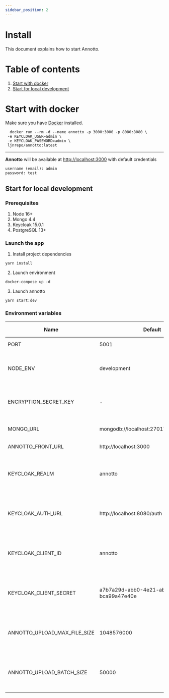 ```yaml
---
sidebar_position: 2
---
```


# Install

This document explains how to start Annotto.

# Table of contents

1. [Start with docker](#start-with-docker)
2. [Start for local development](#start-for-local-development)

# Start with docker

Make sure you have [Docker](https://www.docker.com/) installed.

```
  docker run --rm -d --name annotto -p 3000:3000 -p 8080:8080 \
 -e KEYCLOAK_USER=admin \
 -e KEYCLOAK_PASSWORD=admin \
 ljnrepo/annotto:latest
```

---

**Annotto** will be available at [http://localhost:3000](http://localhost:3000) with default credentials

```
username (email): admin
password: test
```

## Start for local development

### Prerequisites

1. Node 16+
2. Mongo 4.4
3. Keycloak 15.0.1
4. PostgreSQL 13+

### Launch the app

1. Install project dependencies

```shell
yarn install
```

2. Launch environment

```shell
docker-compose up -d
```

3. Launch annotto

```shell
yarn start:dev
```

### Environment variables

| Name                         | Default                                   | Optional-Required | Description                                                             |
| ---------------------------- | ----------------------------------------- | ----------------- | ----------------------------------------------------------------------- |
| PORT                         | 5001                                      | optional          | Server listening port                                                   |
| NODE_ENV                     | development                               | optional          | NODE Environment to use "[development, test]"                           |
| ENCRYPTION_SECRET_KEY        | -                                         | optional          | A Secret Key used to encrypt AWS creds (symmetric)                      |
| MONGO_URL                    | mongodb://localhost:27017/ljn_annotto_dev | optional          | Mongo connection string                                                 |
| ANNOTTO_FRONT_URL            | http://localhost:3000                     | optional          | Annotto Front base url                                                  |
| KEYCLOAK_REALM               | annotto                                   | optional          | Keycloak Realm (preconfigured if started with docker-compose\_)         |
| KEYCLOAK_AUTH_URL            | http://localhost:8080/auth                | optional          | Keycloak auth url (preconfigured if started with docker-compose\_)      |
| KEYCLOAK_CLIENT_ID           | annotto                                   | optional          | Keycloak client id (preconfigured if started with docker-compose\_)     |
| KEYCLOAK_CLIENT_SECRET       | a7b7a29d-abb0-4e21-abec-bca99a47e40e      | optional          | Keycloak client secret (preconfigured if started with docker-compose\_) |
| ANNOTTO_UPLOAD_MAX_FILE_SIZE | 1048576000                                | optional          | Max file size permitted to upload (default = 1000 _ 1024 _ 1024)        |
| ANNOTTO_UPLOAD_BATCH_SIZE    | 50000                                     | optional          | Max file size permitted to upload (default = 1000 _ 1024 _ 1024)        |

